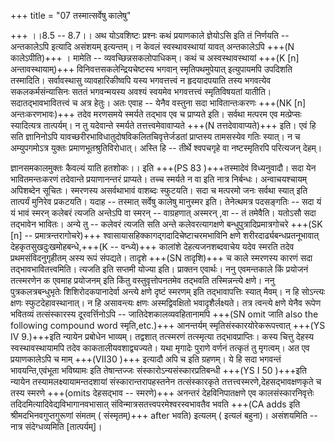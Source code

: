 +++
title = "07 तस्मात्सर्वेषु कालेषु"

+++
।।8.5 -- 8.7।। अथ योऽवशिष्टः प्रश्नः कथं प्रयाणकाले ज्ञेयोऽसि इति तं निर्णयति -- अन्तकालेऽपि इत्यादि असंशयम् इत्यन्तम्। न केवलं स्वस्थावस्थायां यावत् अन्तकालेऽपि +++(N कालेऽपीति)+++ । मामेति -- व्यवच्छिन्नसकलोपाधिकम्। कथं च अस्वस्थावस्थायां +++(K [n] अन्तावस्थायाम्)+++ विनिवत्तसकलेन्द्रियचेष्टस्य भगवान् स्मृतिपथमुपेयात् इत्युपायमपि उपदिशति तस्मादिति। सर्वावस्थासु व्यावहारिकीष्वपि यस्य भगवत्तत्त्वं न हृदयादपयाति तस्य भगवत्येव सकलकर्मसंन्यासिनः सततं भगवन्मयस्य अवश्यं स्वयमेव भगवत्तत्त्वं स्मृतिविषयतां यातीति। सदातद्भावभावितत्त्वं च अत्र हेतुः। अतः एवाह -- येनैव वस्तुना सदा भावितान्तःकरणः +++(NK [n] अन्तःकरणभावः)+++ तदेव मरणसमये स्मर्यते तद्भाव एव च प्राप्यते इति। सर्वथा मत्परम एव मत्प्रेप्सः स्यादित्यत्र तात्पर्यम्। न तु यदेवान्ते स्मर्यते तत्तत्त्वमेवावाप्यते +++(N तत्तदेवावाप्यते)+++ इति। एवं हि सति ज्ञानिनोऽपि यावच्छरीरभाविधातुदोषविकलितचिवृत्तेर्जडतां प्राप्तस्य तामसस्येव गतिः स्यात्। न च अम्युपगमोऽत्र युक्तः प्रमाणभूतश्रुतिविरोधात्। अस्ति हि -- तीर्थे श्वपचगृहे वा नष्टस्मृतिरपि परित्यजन् देहम्।  
  
ज्ञानसमकालमुक्तः कैवल्यं याति हतशोकः।। इति +++(PS 83 )+++तस्मादेवं विध्यनुवादौ। सदा येन भावितमन्तःकरणं तदेवान्ते प्रयाणानन्तरं प्राप्यते। तच्च स्मर्यते न वा इति नात्र निर्बन्धः। अन्वाचयश्चायम् अपिशब्देन सूचितः। स्मरणस्य असर्वथाभावं वाशब्दः स्फुटयति। सदा च मत्परमो जनः सर्वथा स्यात् इति तात्पर्यं मुनिरेव प्रकटयति। यदाह -- तस्मात् सर्वेषु कालेषु मानुस्मर इति। तेनेत्थमत्र पदसङ्गतिः -- सदा यं यं भावं स्मरन् कलेबरं त्यजति अन्तेऽपि वा स्मरन् -- वाग्रहणात् अस्मरन् ,वा -- तं तमेवैति। यतोऽसौ सदा तद्भावेन भावितः। अन्ये तु -- कलेवरं त्यजति सति अन्ते कलेवरत्यागक्षणे बन्धुपुत्रादिप्रमात्रगोचरे +++(SK [n] -- प्रमात्रन्तरागोचरे)+++ श्वासायासहिक्कागद्गदादिचेष्टाचरमभाविनि क्षणे शरीरदार्ढ्यबन्धप्रतनूभावात् देहकृतसुखदुःखमोहबन्धे,+++(K -- वन्ध्ये)+++ कालांशे देहत्यजनशब्दवाचेय यदेव स्मरति तदेव प्रथमसंविदनुगृहीतम् अस्य रूपं संपद्यते। तादृशे +++(SN तादृशि)+++ च काले स्मरणस्य कारणं सदा तद्भावभावितत्त्वमिति। त्यजति इति सप्तमी योज्या इति। प्राक्तन एवार्थः। ननु एवमन्तकाले किं प्रयोजनं तत्स्मरणेन क एवमाह प्रयोजनम् इति किंतु वस्तुवृत्तोपनतमेव तद्भवति तस्मिन्नन्त्ये क्षणे। ननु पुत्रकलत्रबन्धुभृतेः शिशिरोदकपानादेर्वा अन्त्ये क्षणे दृष्टं स्मरणम् इति तद्भावापत्तिः स्यात् मैवम्। न हि सोऽन्त्यः क्षणः स्फुटदेहावस्थानात्। न हि असावन्त्यः क्षणः अस्मद्विवक्षितो भवादृशैर्लक्ष्यते। तत्र त्वन्त्ये क्षणे येनैव रूपेण भवितव्यं तत्संस्कारस्य दूरवर्त्तिनोऽपि -- जातिदेशकालव्यवहितानामपि +++(SN omit जाति also the following compound word स्मृति,etc.)+++ आनन्तर्यम् स्मृतिसंस्कारयोरेकरूपत्त्वात् +++(YS IV 9.)+++इति न्यायेन प्रबोधेन भाव्यम्। तद्वशात् तत्स्मरणं तत्स्मृत्या तद्भावप्राप्तिः। कस्य चित्तु देहस्य स्वस्थावस्थायामपि तदेव काकतालीयवशाद्व्यज्यते। यथा मृगादेः पुराणे वर्णनं तत्कृतं तु मृगत्वम्। अत एव प्रयाणकालेऽपि च माम् +++(VII30 )+++ इत्यादौ अपि च इति ग्रहणम्। ये हि सदा भगवन्तं भावयन्ति,एवंभूता भविष्यामः इति तेषान्तज्जः संस्कारोऽन्यसंस्कारप्रतिबन्धी +++(YS I 50 )+++इति न्यायेन तस्यामलक्ष्यायामन्तदशायां संस्कारान्तरापहस्तनेन तत्संस्कारकृते तत्तत्त्वस्मरणे,देहसद्भावक्षणकृते च तस्य स्मरणे +++(omits देहसद्भाव -- स्मरणे)+++ अनन्तरं देहविनिपातक्षणे एव कालसंस्कारनिवृत्तेः तदिदमित्यादिवेद्यविभागानवभासात् संविन्मात्रसतत्त्वपरमेश्वरस्वभावतैव भवति +++(CA adds इति श्रीमदभिनवगुप्तगुरूणां संमतम् ( संस्मृतम्)+++ after भवति) इत्यलम् ( इत्यलं बहुना)। असंशयमिति -- नात्र संदेग्धव्यमिति \[तात्पर्यम्\]।
